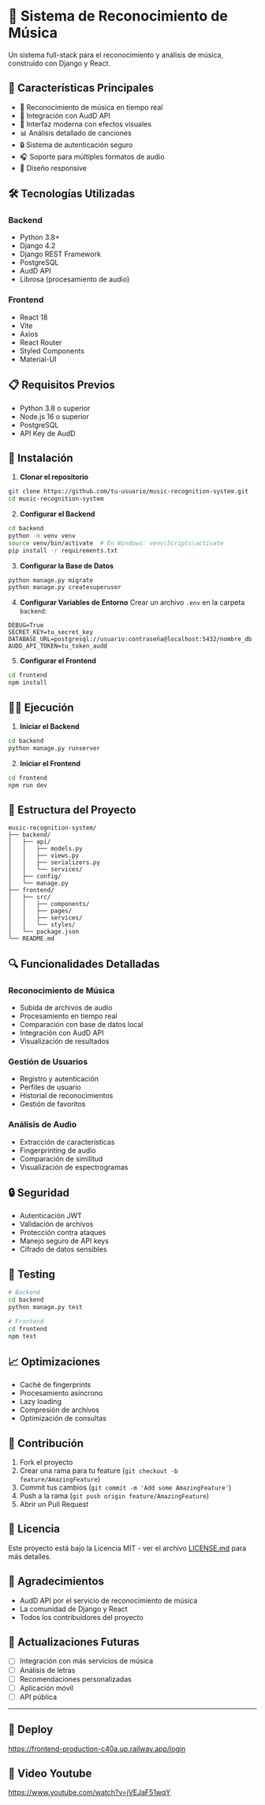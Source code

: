 # 🎵 Sistema de Reconocimiento de Música

Un sistema full-stack para el reconocimiento y análisis de música, construido con Django y React.

## 🌟 Características Principales

- 🎯 Reconocimiento de música en tiempo real
- 🔄 Integración con AudD API
- 🎨 Interfaz moderna con efectos visuales
- 📊 Análisis detallado de canciones
- 🔒 Sistema de autenticación seguro
- 🎧 Soporte para múltiples formatos de audio
- 📱 Diseño responsive

## 🛠️ Tecnologías Utilizadas

### Backend
- Python 3.8+
- Django 4.2
- Django REST Framework
- PostgreSQL
- AudD API
- Librosa (procesamiento de audio)

### Frontend
- React 18
- Vite
- Axios
- React Router
- Styled Components
- Material-UI

## 📋 Requisitos Previos

- Python 3.8 o superior
- Node.js 16 o superior
- PostgreSQL
- API Key de AudD

## 🚀 Instalación

1. **Clonar el repositorio**
```bash
git clone https://github.com/tu-usuario/music-recognition-system.git
cd music-recognition-system
```

2. **Configurar el Backend**
```bash
cd backend
python -m venv venv
source venv/bin/activate  # En Windows: venv\Scripts\activate
pip install -r requirements.txt
```

3. **Configurar la Base de Datos**
```bash
python manage.py migrate
python manage.py createsuperuser
```

4. **Configurar Variables de Entorno**
Crear un archivo `.env` en la carpeta `backend`:
```env
DEBUG=True
SECRET_KEY=tu_secret_key
DATABASE_URL=postgresql://usuario:contraseña@localhost:5432/nombre_db
AUDD_API_TOKEN=tu_token_audd
```

5. **Configurar el Frontend**
```bash
cd frontend
npm install
```

## 🏃‍♂️ Ejecución

1. **Iniciar el Backend**
```bash
cd backend
python manage.py runserver
```

2. **Iniciar el Frontend**
```bash
cd frontend
npm run dev
```

## 📁 Estructura del Proyecto

```
music-recognition-system/
├── backend/
│   ├── api/
│   │   ├── models.py
│   │   ├── views.py
│   │   ├── serializers.py
│   │   └── services/
│   ├── config/
│   └── manage.py
├── frontend/
│   ├── src/
│   │   ├── components/
│   │   ├── pages/
│   │   ├── services/
│   │   └── styles/
│   └── package.json
└── README.md
```

## 🔍 Funcionalidades Detalladas

### Reconocimiento de Música
- Subida de archivos de audio
- Procesamiento en tiempo real
- Comparación con base de datos local
- Integración con AudD API
- Visualización de resultados

### Gestión de Usuarios
- Registro y autenticación
- Perfiles de usuario
- Historial de reconocimientos
- Gestión de favoritos

### Análisis de Audio
- Extracción de características
- Fingerprinting de audio
- Comparación de similitud
- Visualización de espectrogramas

## 🔒 Seguridad

- Autenticación JWT
- Validación de archivos
- Protección contra ataques
- Manejo seguro de API keys
- Cifrado de datos sensibles

## 🧪 Testing

```bash
# Backend
cd backend
python manage.py test

# Frontend
cd frontend
npm test
```

## 📈 Optimizaciones

- Caché de fingerprints
- Procesamiento asíncrono
- Lazy loading
- Compresión de archivos
- Optimización de consultas

## 🤝 Contribución

1. Fork el proyecto
2. Crear una rama para tu feature (`git checkout -b feature/AmazingFeature`)
3. Commit tus cambios (`git commit -m 'Add some AmazingFeature'`)
4. Push a la rama (`git push origin feature/AmazingFeature`)
5. Abrir un Pull Request

## 📝 Licencia

Este proyecto está bajo la Licencia MIT - ver el archivo [LICENSE.md](LICENSE.md) para más detalles.


## 🙏 Agradecimientos

- AudD API por el servicio de reconocimiento de música
- La comunidad de Django y React
- Todos los contribuidores del proyecto



## 🔄 Actualizaciones Futuras

- [ ] Integración con más servicios de música
- [ ] Análisis de letras
- [ ] Recomendaciones personalizadas
- [ ] Aplicación móvil
- [ ] API pública

---


## 🎤 Deploy
https://frontend-production-c40a.up.railway.app/login

## 🎵 Video Youtube
https://www.youtube.com/watch?v=jVEJaF51wqY 




